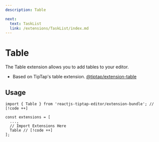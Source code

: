 ```yaml
---
description: Table

next:
  text: TaskList
  link: /extensions/TaskList/index.md
---
```


# Table

 The Table extension allows you to add tables to your editor.

- Based on TipTap's table extension. [@tiptap/extension-table](https://tiptap.dev/docs/editor/extensions/nodes/table)

## Usage

```tsx
import { Table } from 'reactjs-tiptap-editor/extension-bundle'; // [!code ++]

const extensions = [
  ...,
  // Import Extensions Here
  Table // [!code ++]
];
```
